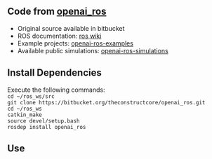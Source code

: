 ## Code from [openai_ros](https://bitbucket.org/theconstructcore/openai_ros/src/kinetic-devel/)
* Original source available in bitbucket
* ROS documentation: [ros wiki](http://wiki.ros.org/openai_ros)
* Example projects: [openai-ros-examples](https://bitbucket.org/theconstructcore/openai_examples_projects/src/master/)
* Available public simulations: [openai-ros-simulations](https://bitbucket.org/theconstructcore/workspace/projects/PS)


## Install Dependencies


Execute the following commands:<br>
`cd ~/ros_ws/src`<br>
`git clone https://bitbucket.org/theconstructcore/openai_ros.git`<br>
`cd ~/ros_ws`<br>
`catkin_make`<br>
`source devel/setup.bash`<br>
`rosdep install openai_ros`<br>


## Use





